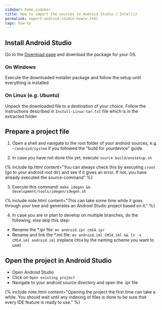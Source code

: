 ```yaml
---
sidebar: home_sidebar
title: How to import the sources to Android Studio / IntelliJ
permalink: import-android-studio-howto.html
tags: how-to
---
```


## Install Android Studio

Go to the [Download page](https://developer.android.com/studio/index.html#downloads) and download the package for your OS.

### On Windows

Execute the downloaded installer package and follow the setup until everything is installed

### On Linux (e.g. Ubuntu)

Unpack the downloaded file to a destination of your choice. Follow the instructions described in `Install-Linux-tar.txt` file which is in the extracted folder


## Prepare a project file

1) Open a  shell and navigate to the root folder of your android sources, e.g. `~/android/system` if you followed the "build for yourdevice" guide.

2) In case you have not done this yet, execute `source build/envsetup.sh`

{% include tip.html content="You can always check this by executing `croot` (go to your android root dir) and see if it gives an error. If not, you have already executed the source-command" %}

3) Execute this command: ```make idegen && development/tools/idegen/idegen.sh```

{% include note.html content="This can take some time while it goes through your tree and generates an Android Studio project based on it." %}

4) In case you are or plan to develop on multiple branches, do the following, else skip this step:

- Rename the *.ipr file: `mv android.ipr cm14.ipr`
- Rename and link the *.iml file: `mv android.iml CM14.iml && ln -s CM14.iml android.iml` (replace `CM14` by the naming scheme you want to use)

## Open the project in Android Studio

- Open Android Studio
- Click on `Open existing project`
- Navigate to your android source directory and open the .ipr file

{% include note.html content="Opening the project the first time can take a while. You should wait until any indexing of files is done to be sure that every IDE feature is ready to use." %}
